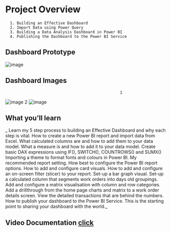 # Project Overview
      1. Building an Effective Dashboard
      2. Import Data using Power Query
      3. Building a Data Analysis Dashboard in Power BI
      4. Publishing the Dashboard to the Power BI Service

## Dashboard Prototype
![image](https://user-images.githubusercontent.com/44643948/159359479-edbd808f-04a7-402f-a186-66f33ca020aa.png)

## Dashboard Images
                                                      1
![image](https://user-images.githubusercontent.com/44643948/159359960-3929c439-2cdc-498b-a320-df5099aeadfb.png)
                                                      2
![image](https://user-images.githubusercontent.com/44643948/159360046-6bbcace5-4da6-4cc1-bfef-bc035c396081.png)



## What you’ll learn
_      Learn my 5 step process to building an Effective Dashboard and why each step is vital.
      How to create a new Power BI report and import data from Excel.
      What calculated columns are and how to add them to your data model.
      What a measure is and how to add it to your data model.
      Create basic DAX expressions using IF(), SWITCH(), COUNTROWS() and SUMX()
      Importing a theme to format fonts and colours in Power BI.
      My recommended report setting. How best to configure the Power BI report options.
      How to add and configure card visuals.
      How to add and configure an on-screen filter (slicer) to your report.
      Set-up a bar graph visual.
      Set-up a calculated column that segments work orders into days old groupings.
      Add and configure a matrix visualisation with column and row categories.
      Add a drillthrough from the home page charts and matrix to a work order details screen. View the detailed transactions that are behind the numbers.
      How to publish your dashboard to the Power BI Service. This is the starting point to sharing your dashboard with the world._


## Video Documentation [click](https://youtu.be/Tr0hEa_1IJY)
